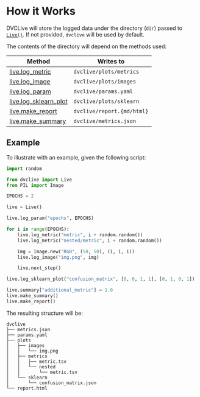 # How it Works

DVCLive will store the logged data under the directory (`dir`) passed to
[`Live()`](/doc/dvclive/api-reference/live). If not provided, `dvclive` will be
used by default.

The contents of the directory will depend on the methods used:

| Method                                                                    | Writes to                  |
| ------------------------------------------------------------------------- | -------------------------- |
| [live.log_metric](/doc/dvclive/api-reference/live/log_metric)             | `dvclive/plots/metrics`    |
| [live.log_image](/doc/dvclive/api-reference/live/log_image)               | `dvclive/plots/images`     |
| [live.log_param](/doc/dvclive/api-reference/live/log_param)               | `dvclive/params.yaml`      |
| [live.log_sklearn_plot](/doc/dvclive/api-reference/live/log_sklearn_plot) | `dvclive/plots/sklearn`    |
| [live.make_report](/doc/dvclive/api-reference/live/make_report)           | `dvclive/report.{md/html}` |
| [live.make_summary](/doc/dvclive/api-reference/live/make_summary)         | `dvclive/metrics.json`     |

## Example

To illustrate with an example, given the following script:

```python
import random

from dvclive import Live
from PIL import Image

EPOCHS = 2

live = Live()

live.log_param("epochs", EPOCHS)

for i in range(EPOCHS):
    live.log_metric("metric", i + random.random())
    live.log_metric("nested/metric", i + random.random())

    img = Image.new("RGB", (50, 50), (i, i, i))
    live.log_image("img.png", img)

    live.next_step()

live.log_sklearn_plot("confusion_matrix", [0, 0, 1, 1], [0, 1, 0, 1])

live.summary["additional_metric"] = 1.0
live.make_summary()
live.make_report()
```

The resulting structure will be:

```
dvclive
├── metrics.json
├── params.yaml
├── plots
│   ├── images
│   │   └── img.png
│   ├── metrics
│   │   ├── metric.tsv
│   │   └── nested
│   │       └── metric.tsv
│   └── sklearn
│       └── confusion_matrix.json
└── report.html
```
